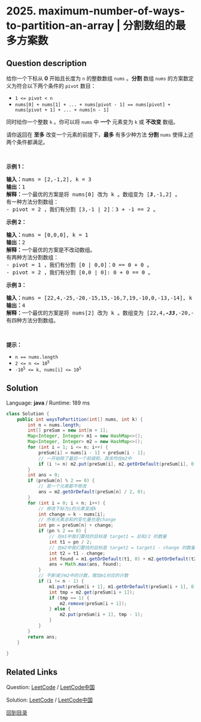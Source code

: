 ﻿# 2025. maximum-number-of-ways-to-partition-an-array | 分割数组的最多方案数

## Question description

<!--If you want to use the English description, use <p>You are given a <strong>0-indexed</strong> integer array <code>nums</code> of length <code>n</code>. The number of ways to <strong>partition</strong> <code>nums</code> is the number of <code>pivot</code> indices that satisfy both conditions:</p>

<ul>
	<li><code>1 &lt;= pivot &lt; n</code></li>
	<li><code>nums[0] + nums[1] + ... + nums[pivot - 1] == nums[pivot] + nums[pivot + 1] + ... + nums[n - 1]</code></li>
</ul>

<p>You are also given an integer <code>k</code>. You can choose to change the value of <strong>one</strong> element of <code>nums</code> to <code>k</code>, or to leave the array <strong>unchanged</strong>.</p>

<p>Return <em>the <strong>maximum</strong> possible number of ways to <strong>partition</strong> </em><code>nums</code><em> to satisfy both conditions after changing <strong>at most</strong> one element</em>.</p>

<p>&nbsp;</p>
<p><strong>Example 1:</strong></p>

<pre>
<strong>Input:</strong> nums = [2,-1,2], k = 3
<strong>Output:</strong> 1
<strong>Explanation:</strong> One optimal approach is to change nums[0] to k. The array becomes [<strong><u>3</u></strong>,-1,2].
There is one way to partition the array:
- For pivot = 2, we have the partition [3,-1 | 2]: 3 + -1 == 2.
</pre>

<p><strong>Example 2:</strong></p>

<pre>
<strong>Input:</strong> nums = [0,0,0], k = 1
<strong>Output:</strong> 2
<strong>Explanation:</strong> The optimal approach is to leave the array unchanged.
There are two ways to partition the array:
- For pivot = 1, we have the partition [0 | 0,0]: 0 == 0 + 0.
- For pivot = 2, we have the partition [0,0 | 0]: 0 + 0 == 0.
</pre>

<p><strong>Example 3:</strong></p>

<pre>
<strong>Input:</strong> nums = [22,4,-25,-20,-15,15,-16,7,19,-10,0,-13,-14], k = -33
<strong>Output:</strong> 4
<strong>Explanation:</strong> One optimal approach is to change nums[2] to k. The array becomes [22,4,<u><strong>-33</strong></u>,-20,-15,15,-16,7,19,-10,0,-13,-14].
There are four ways to partition the array.
</pre>

<p>&nbsp;</p>
<p><strong>Constraints:</strong></p>

<ul>
	<li><code>n == nums.length</code></li>
	<li><code>2 &lt;= n &lt;= 10<sup>5</sup></code></li>
	<li><code>-10<sup>5</sup> &lt;= k, nums[i] &lt;= 10<sup>5</sup></code></li>
</ul>
 instead-->
<p>给你一个下标从 <strong>0</strong>&nbsp;开始且长度为 <code>n</code>&nbsp;的整数数组&nbsp;<code>nums</code>&nbsp;。<strong>分割</strong>&nbsp;数组 <code>nums</code>&nbsp;的方案数定义为符合以下两个条件的 <code>pivot</code>&nbsp;数目：</p>

<ul>
	<li><code>1 &lt;= pivot &lt; n</code></li>
	<li><code>nums[0] + nums[1] + ... + nums[pivot - 1] == nums[pivot] + nums[pivot + 1] + ... + nums[n - 1]</code></li>
</ul>

<p>同时给你一个整数&nbsp;<code>k</code>&nbsp;。你可以将&nbsp;<code>nums</code>&nbsp;中&nbsp;<strong>一个</strong>&nbsp;元素变为&nbsp;<code>k</code>&nbsp;或&nbsp;<strong>不改变</strong>&nbsp;数组。</p>

<p>请你返回在 <strong>至多</strong>&nbsp;改变一个元素的前提下，<strong>最多</strong>&nbsp;有多少种方法 <strong>分割</strong>&nbsp;<code>nums</code>&nbsp;使得上述两个条件都满足。</p>

<p>&nbsp;</p>

<p><strong>示例 1：</strong></p>

<pre><b>输入：</b>nums = [2,-1,2], k = 3
<b>输出：</b>1
<b>解释：</b>一个最优的方案是将 nums[0] 改为 k&nbsp;。数组变为 [<em><strong>3</strong></em>,-1,2] 。
有一种方法分割数组：
- pivot = 2 ，我们有分割 [3,-1 | 2]：3 + -1 == 2 。
</pre>

<p><strong>示例 2：</strong></p>

<pre><b>输入：</b>nums = [0,0,0], k = 1
<b>输出：</b>2
<b>解释：</b>一个最优的方案是不改动数组。
有两种方法分割数组：
- pivot = 1 ，我们有分割 [0 | 0,0]：0 == 0 + 0 。
- pivot = 2 ，我们有分割 [0,0 | 0]: 0 + 0 == 0 。
</pre>

<p><strong>示例 3：</strong></p>

<pre><b>输入：</b>nums = [22,4,-25,-20,-15,15,-16,7,19,-10,0,-13,-14], k = -33
<b>输出：</b>4
<b>解释：</b>一个最优的方案是将 nums[2] 改为 k 。数组变为 [22,4,<em><strong>-33</strong></em>,-20,-15,15,-16,7,19,-10,0,-13,-14] 。
有四种方法分割数组。
</pre>

<p>&nbsp;</p>

<p><strong>提示：</strong></p>

<ul>
	<li><code>n == nums.length</code></li>
	<li><code>2 &lt;= n &lt;= 10<sup>5</sup></code></li>
	<li><code>-10<sup>5</sup> &lt;= k, nums[i] &lt;= 10<sup>5</sup></code></li>
</ul>




## Solution

Language: **java**  /  Runtime: 189 ms

```java
class Solution {
    public int waysToPartition(int[] nums, int k) {
        int n = nums.length;
        int[] preSum = new int[n + 1];
        Map<Integer, Integer> m1 = new HashMap<>();
        Map<Integer, Integer> m2 = new HashMap<>();
        for (int i = 1; i <= n; i++) {
            preSum[i] = nums[i - 1] + preSum[i - 1];
            // 一开始除了最后一个前缀和，其余均在m2中
            if (i != n) m2.put(preSum[i], m2.getOrDefault(preSum[i], 0) + 1);
        }
        int ans = 0;
        if (preSum[n] % 2 == 0) {
            // 若一个元素都不修改
            ans = m2.getOrDefault(preSum[n] / 2, 0);
        }
        for (int i = 0; i < n; i++) {
            // 修改下标为i的元素变成k
            int change = k - nums[i];
            // 所有元素总和的变化量也是change
            int pn = preSum[n] + change;
            if (pn % 2 == 0) {
                // 在m1中我们要找的目标是 target1 = 总和/2 的数量
                int t1 = pn / 2;
                // 在m2中我们要找的目标是 target2 = target1 - change 的数量
                int t2 = t1 - change;
                int found = m1.getOrDefault(t1, 0) + m2.getOrDefault(t2, 0);
                ans = Math.max(ans, found);
            }
            // 不断减少m2中的计数，增加m1对应的计数
            if (i != n - 1) {
                m1.put(preSum[i + 1], m1.getOrDefault(preSum[i + 1], 0) + 1);
                int tmp = m2.get(preSum[i + 1]);
                if (tmp == 1) {
                    m2.remove(preSum[i + 1]);
                } else {
                    m2.put(preSum[i + 1], tmp - 1);
                }
            }
        }
        return ans;
    }

}


```



## Related Links

Question: [LeetCode](https://leetcode.com/problems/maximum-number-of-ways-to-partition-an-array/description/)  /  [LeetCode中国](https://leetcode-cn.com/problems/maximum-number-of-ways-to-partition-an-array/description/)

Solution: [LeetCode](https://leetcode.com/articles/maximum-number-of-ways-to-partition-an-array/)  /  [LeetCode中国](https://leetcode-cn.com/articles/maximum-number-of-ways-to-partition-an-array/)

[回到目录](../README.md)
